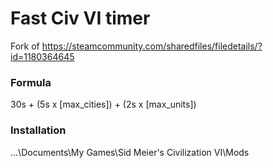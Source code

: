 # Fast Civ VI timer

Fork of https://steamcommunity.com/sharedfiles/filedetails/?id=1180364645

### Formula
30s + (5s x [max_cities]) + (2s x [max_units])

### Installation
...\Documents\My Games\Sid Meier's Civilization VI\Mods
